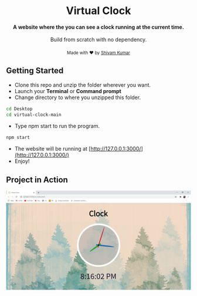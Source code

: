 <div align="center">

<h1>Virtual Clock</h1>

<p>
  <strong>A website where the you can see a clock running at the current time.</strong>
  <br /><br />
  Build from scratch with no dependency.
</p>

<p>
  <sub>Made with ❤︎ by
    <a href="https://github.com/wandering-sage">Shivam Kumar</a>
  </sub>
</p>
</div>

## Getting Started
- Clone this repo and unzip the folder wherever you want.
- Launch your **Terminal** or **Command prompt**
- Change directory to where you unzipped this folder.
```bash
cd Desktop
cd virtual-clock-main
```
- Type npm start to run the program.
```bash
npm start
```
- The website will be running at [http://127.0.0.1:3000/](http://127.0.0.1:3000/)
- Enjoy!

## Project in Action

<img src="src/Images/Screenshot.PNG">


